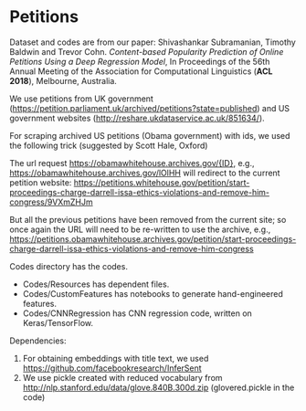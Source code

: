 # Petitions

Dataset and codes are from our paper: Shivashankar Subramanian, Timothy Baldwin and Trevor Cohn. *Content-based Popularity Prediction of Online Petitions Using a Deep Regression Model*, In Proceedings of the 56th Annual Meeting of the Association for Computational Linguistics (**ACL 2018**), Melbourne, Australia.

We use petitions from UK government (https://petition.parliament.uk/archived/petitions?state=published) and US government websites (http://reshare.ukdataservice.ac.uk/851634/).

For scraping archived US petitions (Obama government) with ids, we used the following trick (suggested by Scott Hale, Oxford)

The url request https://obamawhitehouse.archives.gov/{ID}, e.g., https://obamawhitehouse.archives.gov/lOlHH 
will redirect to the current petition website: 
https://petitions.whitehouse.gov/petition/start-proceedings-charge-darrell-issa-ethics-violations-and-remove-him-congress/9VXmZHJm

But all the previous petitions have been removed from the current site; so once again the URL will need to be re-written to use the archive, e.g., https://petitions.obamawhitehouse.archives.gov/petition/start-proceedings-charge-darrell-issa-ethics-violations-and-remove-him-congress

Codes directory has the codes. 
- Codes/Resources has dependent files. 
- Codes/CustomFeatures has notebooks to generate hand-engineered features. 
- Codes/CNNRegression has CNN regression code, written on Keras/TensorFlow.


Dependencies:

1. For obtaining embeddings with title text, we used https://github.com/facebookresearch/InferSent
2. We use pickle created with reduced vocabulary from http://nlp.stanford.edu/data/glove.840B.300d.zip (glovered.pickle in the code)
